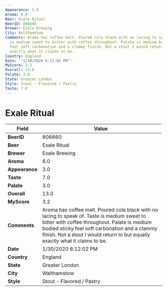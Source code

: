 ```yaml
---
Appearance: 3.0
Aroma: 6.0
Beer: Exale Ritual
BeerID: 806660
Brewer: Exale Brewing
City: Walthamstow
Comments: Aroma has coffee malt. Poured cola black with no lacing to speak of. Taste
  is medium sweet to bitter with coffee throughout. Palate is medium bodied sticky
  feel soft carbonation and a clammy finish. Not a stout I would return to but equally
  exactly what it claims to be.
Country: England
Date: '"1/30/2020 6:12:02 PM"'
MyScore: 3.2
Overall: 13.0
Palate: 3.0
State: Greater London
Style: Stout - Flavored / Pastry
Taste: 7.0
---
```


# Exale Ritual

| Field         | Value |
|---------------|-------|
| **BeerID** | 806660 |
| **Beer** | Exale Ritual |
| **Brewer** | Exale Brewing |
| **Aroma** | 6.0 |
| **Appearance** | 3.0 |
| **Taste** | 7.0 |
| **Palate** | 3.0 |
| **Overall** | 13.0 |
| **MyScore** | 3.2 |
| **Comments** | Aroma has coffee malt. Poured cola black with no lacing to speak of. Taste is medium sweet to bitter with coffee throughout. Palate is medium bodied sticky feel soft carbonation and a clammy finish. Not a stout I would return to but equally exactly what it claims to be. |
| **Date** | 1/30/2020 6:12:02 PM |
| **Country** | England |
| **State** | Greater London |
| **City** | Walthamstow |
| **Style** | Stout - Flavored / Pastry |

